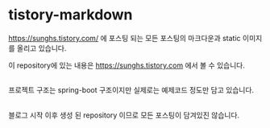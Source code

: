# tistory-markdown

https://sunghs.tistory.com/ 에 포스팅 되는 모든 포스팅의 마크다운과 static 이미지를 올리고 있습니다.

이 repository에 있는 내용은 https://sunghs.tistory.com 에서 볼 수 있습니다.

##

프로젝트 구조는 spring-boot 구조이지만 실제로는 예제코드 정도만 담고 있습니다.

##

블로그 시작 이후 생성 된 repository 이므로 모든 포스팅이 담겨있진 않습니다.
